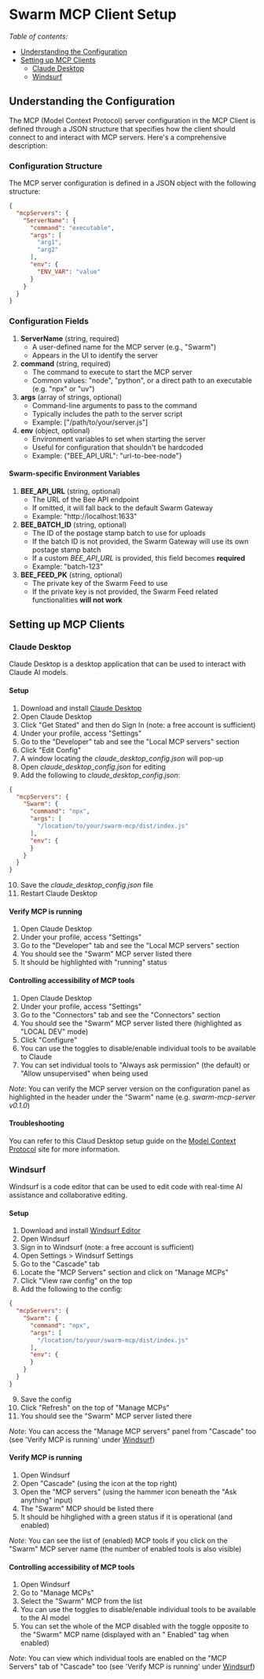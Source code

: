 # Swarm MCP Client Setup

_Table of contents:_

- [Understanding the Configuration](#understanding-the-configuration)
- [Setting up MCP Clients](#setting-up-mcp-clients)
    - [Claude Desktop](#claude-desktop)
    - [Windsurf](#windsurf)

## Understanding the Configuration

The MCP (Model Context Protocol) server configuration in the MCP Client is defined through a JSON structure that
specifies how the client should connect to and interact with MCP servers. Here's a comprehensive description:

### Configuration Structure

The MCP server configuration is defined in a JSON object with the following structure:

```json
{
  "mcpServers": {
    "ServerName": {
      "command": "executable",
      "args": [
        "arg1",
        "arg2"
      ],
      "env": {
        "ENV_VAR": "value"
      }
    }
  }
}
```

### Configuration Fields

1. **ServerName** (string, required)
    - A user-defined name for the MCP server (e.g., "Swarm")
    - Appears in the UI to identify the server
2. **command** (string, required)
    - The command to execute to start the MCP server
    - Common values: "node", "python", or a direct path to an executable (e.g. "npx" or "uv")
3. **args** (array of strings, optional)
    - Command-line arguments to pass to the command
    - Typically includes the path to the server script
    - Example: ["/path/to/your/server.js"]
4. **env** (object, optional)
    - Environment variables to set when starting the server
    - Useful for configuration that shouldn't be hardcoded
    - Example: {"BEE_API_URL": "url-to-bee-node"}

#### Swarm-specific Environment Variables

1. **BEE_API_URL** (string, optional)
    - The URL of the Bee API endpoint
    - If omitted, it will fall back to the default Swarm Gateway
    - Example: "http://localhost:1633"
2. **BEE_BATCH_ID** (string, optional)
    - The ID of the postage stamp batch to use for uploads
    - If the batch ID is not provided, the Swarm Gateway will use its own postage stamp batch
    - If a custom _BEE_API_URL_ is provided, this field becomes **required**
    - Example: "batch-123"
3. **BEE_FEED_PK** (string, optional)
    - The private key of the Swarm Feed to use
    - If the private key is not provided, the Swarm Feed related functionalities **will not work**

## Setting up MCP Clients

### Claude Desktop

Claude Desktop is a desktop application that can be used to interact with Claude AI models.

#### Setup

1. Download and install [Claude Desktop](https://claude.ai/download)
2. Open Claude Desktop
3. Click "Get Stated" and then do Sign In (note: a free account is sufficient)
4. Under your profile, access "Settings"
5. Go to the "Developer" tab and see the "Local MCP servers" section
6. Click "Edit Config"
7. A window locating the _claude_desktop_config.json_ will pop-up
8. Open _claude_desktop_config.json_ for editing
9. Add the following to _claude_desktop_config.json_:

```json
{
  "mcpServers": {
    "Swarm": {
      "command": "npx",
      "args": [
        "/location/to/your/swarm-mcp/dist/index.js"
      ],
      "env": {
      }
    }
  }
}
```

10. Save the _claude_desktop_config.json_ file
11. Restart Claude Desktop

#### Verify MCP is running

1. Open Claude Desktop
2. Under your profile, access "Settings"
3. Go to the "Developer" tab and see the "Local MCP servers" section
4. You should see the "Swarm" MCP server listed there
5. It should be highlighted with "running" status

#### Controlling accessibility of MCP tools

1. Open Claude Desktop
2. Under your profile, access "Settings"
3. Go to the "Connectors" tab and see the "Connectors" section
4. You should see the "Swarm" MCP server listed there (highlighted as "LOCAL DEV" mode)
5. Click "Configure"
6. You can use the toggles to disable/enable individual tools to be available to Claude
7. You can set individual tools to "Always ask permission" (the default) or "Allow unsupervised" when being used

_Note_: You can verify the MCP server version on the configuration panel as highlighted in the header under the "Swarm"
name (e.g. _swarm-mcp-server v0.1.0_)

#### Troubleshooting

You can refer to this Claud Desktop setup guide on
the [Model Context Protocol](https://modelcontextprotocol.io/quickstart/server#testing-your-server-with-claude-for-desktop)
site for more information.

### Windsurf

Windsurf is a code editor that can be used to edit code with real-time AI assistance and collaborative editing.

#### Setup

1. Download and install [Windsurf Editor](https://windsurf.com/download)
2. Open Windsurf
3. Sign in to Windsurf (note: a free account is sufficient)
4. Open Settings > Windsurf Settings
5. Go to the "Cascade" tab
6. Locate the "MCP Servers" section and click on "Manage MCPs"
7. Click "View raw config" on the top
8. Add the following to the config:

```json
{
  "mcpServers": {
    "Swarm": {
      "command": "npx",
      "args": [
        "/location/to/your/swarm-mcp/dist/index.js"
      ],
      "env": {
      }
    }
  }
}
```

9. Save the config
10. Click "Refresh" on the top of "Manage MCPs"
11. You should see the "Swarm" MCP server listed there

_Note_: You can access the "Manage MCP servers" panel from "Cascade" too (see 'Verify MCP is running'
under [Windsurf](#windsurf))

#### Verify MCP is running

1. Open Windsurf
2. Open "Cascade" (using the icon at the top right)
3. Open the "MCP servers" (using the hammer icon beneath the "Ask anything" input)
4. The "Swarm" MCP should be listed there
5. It should be hihglighed with a green status if it is operational (and enabled)

_Note_: You can see the list of (enabled) MCP tools if you click on the "Swarm" MCP server name (the number of enabled
tools is also visible)

#### Controlling accessibility of MCP tools

1. Open Windsurf
2. Go to "Manage MCPs"
3. Select the "Swarm" MCP from the list
4. You can use the toggles to disable/enable individual tools to be available to the AI model
5. You can set the whole of the MCP disabled with the toggle opposite to the "Swarm" MCP name (displayed with an "
   Enabled" tag when enabled)

_Note_: You can view which individual tools are enabled on the "MCP Servers" tab of "Cascade" too (see 'Verify MCP is
running' under [Windsurf](#windsurf))